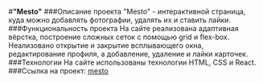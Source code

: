 #**"Mesto"**
###Описание проекта
"Mesto" - интерактивной страница, куда можно добавлять фотографии, удалять их и ставить лайки. 
###Функциональность проекта
На сайте реализована адаптивная вёрстка, построение сложных сеток с помощью grid и flex-box. Hеализовано открытие и закрытие всплывающего окна, редактирование профиля, а добавление, удаление и лайки карточек.
###Технологии
На сайте использованы технологии HTML, CSS и React.
###Ссылка на проект: [mesto](https://evgeniastep8.github.io/mesto-react/)